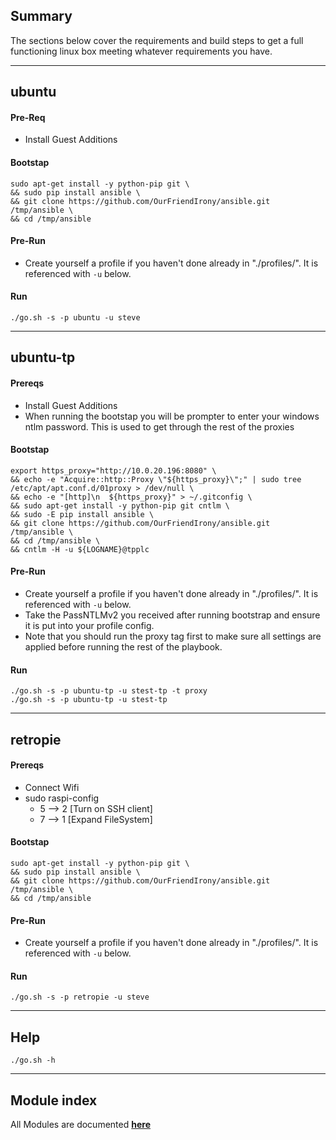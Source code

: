 ## Summary
The sections below cover the requirements and build steps to get a full functioning linux box meeting whatever requirements you have.
___
## ubuntu
#### Pre-Req
- Install Guest Additions

#### Bootstap
```
sudo apt-get install -y python-pip git \
&& sudo pip install ansible \
&& git clone https://github.com/OurFriendIrony/ansible.git /tmp/ansible \
&& cd /tmp/ansible
```
#### Pre-Run
- Create yourself a profile if you haven't done already in "./profiles/". It is referenced with `-u` below.  

#### Run
`./go.sh -s -p ubuntu -u steve`  

___
## ubuntu-tp
#### Prereqs
- Install Guest Additions
- When running the bootstap you will be prompter to enter your windows ntlm password. This is used to get through the rest of the proxies

#### Bootstap
```
export https_proxy="http://10.0.20.196:8080" \
&& echo -e "Acquire::http::Proxy \"${https_proxy}\";" | sudo tree /etc/apt/apt.conf.d/01proxy > /dev/null \
&& echo -e "[http]\n  ${https_proxy}" > ~/.gitconfig \
&& sudo apt-get install -y python-pip git cntlm \
&& sudo -E pip install ansible \
&& git clone https://github.com/OurFriendIrony/ansible.git /tmp/ansible \
&& cd /tmp/ansible \
&& cntlm -H -u ${LOGNAME}@tpplc
```

#### Pre-Run
- Create yourself a profile if you haven't done already in "./profiles/". It is referenced with `-u` below.  
- Take the PassNTLMv2 you received after running bootstrap and ensure it is put into your profile config.  
- Note that you should run the proxy tag first to make sure all settings are applied before running the rest of the playbook.  

#### Run
`./go.sh -s -p ubuntu-tp -u stest-tp -t proxy`  
`./go.sh -s -p ubuntu-tp -u stest-tp`  

___
## retropie
#### Prereqs
- Connect Wifi
- sudo raspi-config
  - 5 --> 2 [Turn on SSH client]
  - 7 --> 1 [Expand FileSystem]
  
#### Bootstap
```
sudo apt-get install -y python-pip git \
&& sudo pip install ansible \
&& git clone https://github.com/OurFriendIrony/ansible.git /tmp/ansible \
&& cd /tmp/ansible
```

#### Pre-Run
- Create yourself a profile if you haven't done already in "./profiles/". It is referenced with `-u` below.  

#### Run
`./go.sh -s -p retropie -u steve`  

___
## Help
`./go.sh -h`

___
## Module index
All Modules are documented [**here**](http://docs.ansible.com/ansible/latest/list_of_all_modules.html)
